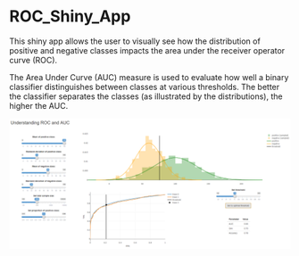 # ROC_Shiny_App

This shiny app allows the user to visually see how the distribution of positive and negative classes impacts the area under the receiver operator curve (ROC).

The Area Under Curve (AUC) measure is used to evaluate how well a binary classifier distinguishes between classes at various thresholds. 
The better the classifier separates the classes (as illustrated by the distributions), the higher the AUC.

![ScreenshotApp](https://github.com/SidneyTandjiria/ROC_Shiny_App/blob/main/ScreenshotApp.PNG)
